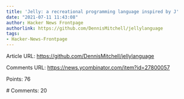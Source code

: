 ```yaml
---
title: 'Jelly: a recreational programming language inspired by J'
date: "2021-07-11 11:43:08"
author: Hacker News Frontpage
authorlink: https://github.com/DennisMitchell/jellylanguage
tags:
- Hacker-News-Frontpage
---
```


<p>Article URL: <a href="https://github.com/DennisMitchell/jellylanguage">https://github.com/DennisMitchell/jellylanguage</a></p>
<p>Comments URL: <a href="https://news.ycombinator.com/item?id=27800057">https://news.ycombinator.com/item?id=27800057</a></p>
<p>Points: 76</p>
<p># Comments: 20</p>
